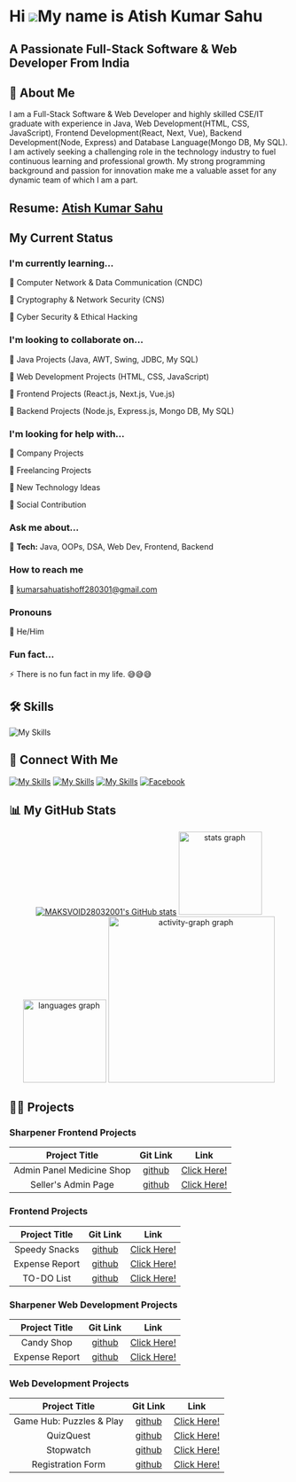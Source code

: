 Hi ![](https://user-images.githubusercontent.com/18350557/176309783-0785949b-9127-417c-8b55-ab5a4333674e.gif)My name is Atish Kumar Sahu
========================================================================================================================================
A Passionate Full-Stack Software & Web Developer From India
------------------------------------------
## 🚀 About Me
I am a Full-Stack Software & Web Developer and highly skilled CSE/IT graduate with experience in Java, Web Development(HTML, CSS, JavaScript), Frontend Development(React, Next, Vue), Backend Development(Node, Express) and Database Language(Mongo DB, My SQL). I am actively seeking a challenging role in the technology industry to fuel continuous learning and professional growth. My strong programming background and passion for innovation make me a valuable asset for any dynamic team of which I am a part.

## Resume: [Atish Kumar Sahu](https://drive.google.com/file/d/1jdYlGIuq-qjhMHEOPoUft4UQh_7HrC7l/view?usp=sharing)

## My Current Status

### I'm currently learning... 

🧠  Computer Network & Data Communication (CNDC)

🧠  Cryptography & Network Security (CNS)

🧠  Cyber Security & Ethical Hacking

### I'm looking to collaborate on...

🤝  Java Projects (Java, AWT, Swing, JDBC, My SQL)

🤝  Web Development Projects (HTML, CSS, JavaScript)

🤝  Frontend Projects (React.js, Next.js, Vue.js)

🤝  Backend Projects (Node.js, Express.js, Mongo DB, My SQL)

### I'm looking for help with...

🤔  Company Projects

🤔  Freelancing Projects

🤔  New Technology Ideas

🤔  Social Contribution

### Ask me about...

💬 **Tech:** Java, OOPs, DSA, Web Dev, Frontend, Backend

### How to reach me   

📩 kumarsahuatishoff280301@gmail.com

### Pronouns 

🙂  He/Him

### Fun fact...

⚡️ There is no fun fact in my life. 😅😅😅

## 🛠 Skills

![My Skills](https://skillicons.dev/icons?i=eclipse,java,vscode,html,css,js,react,redux,next,vue,nodejs,mongo,mysql,firebase,github)

## 🔗 Connect With Me
[![My Skills](https://skillicons.dev/icons?i=github)](https://github.com/AKS2831) 
[![My Skills](https://skillicons.dev/icons?i=linkedin)](https://www.linkedin.com/in/aks280301/)
[![My Skills](https://skillicons.dev/icons?i=instagram)](https://www.instagram.com/atish_kumar_sahu_280301?igsh=MW5yY2VvdW9ibmpmeA==)
[![Facebook](https://upload.wikimedia.org/wikipedia/commons/thumb/5/51/Facebook_f_logo_%282019%29.svg/50px-Facebook_f_logo_%282019%29.svg.png)](https://www.facebook.com/Atish280301?mibextid=ZbWKwL)

## 📊 My GitHub Stats

<div align="center">
<a href="http://www.github.com/MAKSVOID28032001"><img src="https://github-readme-stats.vercel.app/api?username=MAKSVOID28032001&show_icons=true&hide=&count_private=true&title_color=3382ed&text_color=00FFFF&icon_color=00FFFF&bg_color=00FFFF&hide_border=true&show_icons=true" alt="MAKSVOID28032001's GitHub stats" /></a>
  <img src="https://github-readme-stats.vercel.app/api?username=MAKSVOID28032001&hide_title=false&hide_rank=false&show_icons=true&include_all_commits=true&count_private=true&disable_animations=false&theme=dracula&locale=en&hide_border=false&title_color=00FFFF&text_color=00FFFF&order=1" height="150" alt="stats graph" />
  <img src="https://github-readme-stats.vercel.app/api/top-langs?username=MAKSVOID28032001&locale=en&hide_title=false&layout=compact&card_width=320&langs_count=5&theme=radical&hide_border=false&title_color=00FFFF&text_color=00FFFF&order=2" height="150" alt="languages graph" />
  <img src="https://github-readme-activity-graph.vercel.app/graph?username=MAKSVOID28032001&radius=16&theme=react&area=true&title_color=00FFFF&text_color=00FFFF&order=5" height="300" alt="activity-graph graph" />
</div>

## 🧑‍💻 Projects

### Sharpener Frontend Projects

| Project Title | Git Link | Link |
| :---: | :---: | :---: |
|Admin Panel Medicine Shop|[github](https://github.com/MAKSVOID28032001/Sharpener-React-Web-01.git)|[Click Here!](https://admin-panel-medicine-shop-react-atish.netlify.app/)|
|Seller's Admin Page|[github](https://github.com/MAKSVOID28032001/Sharpener-React-Web-02.git)|[Click Here!](https://sharpener-seller-admin-page-react-aks.netlify.app/)|

### Frontend Projects

| Project Title | Git Link | Link |
| :---: | :---: | :---: |
| Speedy Snacks | [github](https://github.com/MAKSVOID28032001/React-Web-Dev-03.git) | [Click Here!](https://speedy-snacks-react-atish-kumar-sahu.netlify.app/) |
| Expense Report | [github](https://github.com/MAKSVOID28032001/React-Web-Dev-01.git) | [Click Here!](https://atishksahu-expensetracker-chart-react.netlify.app/) |
| TO-DO List | [github](https://github.com/MAKSVOID28032001/React-Web-Dev-02.git) | [Click Here!](https://atish-kumar-sahu-todo-list-react-app.netlify.app/) |

### Sharpener Web Development Projects

| Project Title | Git Link | Link |
| :---: | :---: | :---: |
|Candy Shop|[github](https://github.com/MAKSVOID28032001/Sharpener-Web-Dev-02.git)|[Click Here!](https://atish-kumar-sahu-chocolate-shop-app.netlify.app/)|
|Expense Report|[github](https://github.com/MAKSVOID28032001/Sharpener-Web-Dev-01.git)|[Click Here!](https://atish-kumar-sahu-expense-report-app.netlify.app/)|


### Web Development Projects

| Project Title | Git Link | Link |
| :---: | :---: | :---: |
| Game Hub: Puzzles & Play |[github](https://github.com/MAKSVOID28032001/Game-Hub-Puzzle-Play.git)|[Click Here!](https://atish-kumar-sahu-game-hub-puzzle-play.netlify.app/)|
|QuizQuest|[github](https://github.com/MAKSVOID28032001/Web-Dev-Project-02.git)|[Click Here!](https://atish-kumar-sahu-quiz-web-app.netlify.app/)|
|Stopwatch|[github](https://github.com/MAKSVOID28032001/Web-Dev-Project-03.git)|[Click Here!](https://atish-kumar-sahu-stop-watch-web-app.netlify.app/)|
|Registration Form|[github](https://github.com/MAKSVOID28032001/Web-Dev-Project-01.git)|[Click Here!](https://registration-form-atish-k-sahu-web.netlify.app/)|
